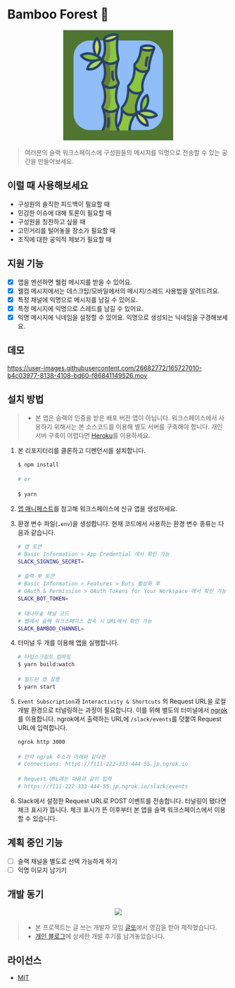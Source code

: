 # Bamboo Forest 🎋

<center>
  <img src="./assets/logo.png" width="250"/>
</center>

> 여러분의 슬랙 워크스페이스에 구성원들의 메시지를 익명으로 전송할 수 있는 공간을 만들어보세요.

## 이럴 때 사용해보세요

- 구성원의 솔직한 피드백이 필요할 때
- 민감한 이슈에 대해 토론이 필요할 때
- 구성원을 칭찬하고 싶을 때
- 고민거리를 털어놓을 장소가 필요할 때
- 조직에 대한 공익적 제보가 필요할 때

## 지원 기능

- [x] 앱을 멘션하면 웰컴 메시지를 받을 수 있어요.
- [x] 웰컴 메시지에서는 데스크탑/모바일에서의 메시지/스레드 사용법을 알려드려요.
- [x] 특정 채널에 익명으로 메시지를 남길 수 있어요.
- [x] 특정 메시지에 익명으로 스레드를 남길 수 있어요.
- [x] 익명 메시지에 닉네임을 설정할 수 있어요. 익명으로 생성되는 닉네임을 구경해보세요.

## 데모

<https://user-images.githubusercontent.com/26682772/165727010-b4c03977-8138-4108-bd60-f86841149526.mov>

## 설치 방법

> - 본 앱은 슬랙의 인증을 받은 배포 버전 앱이 아닙니다. 워크스페이스에서 사용하기 위해서는 본 소스코드를 이용해 별도 서버를 구축해야 합니다. 개인 서버 구축이 어렵다면 [Heroku](https://www.heroku.com/)를 이용하세요.

1. 본 리포지터리를 클론하고 디펜던시를 설치합니다.

    ```sh
    $ npm install

    # or

    $ yarn
    ```

1. [앱 매니페스트](./manifest.json)를 참고해 워크스페이스에 신규 앱을 생성하세요.

1. 환경 변수 파일(`.env`)을 생성합니다. 현재 코드에서 사용하는 환경 변수 종류는 다음과 같습니다.

    ```bash
    # 앱 토큰
    # Basic Information > App Credential 에서 확인 가능
    SLACK_SIGNING_SECRET=

    # 슬랙 봇 토큰
    # Basic Information > Features > Bots 활성화 후
    # OAuth & Permission > OAuth Tokens for Your Workspace 에서 확인 가능
    SLACK_BOT_TOKEN=

    # 대나무숲 채널 코드
    # 웹에서 슬랙 워크스페이스 접속 시 URL에서 확인 가능
    SLACK_BAMBOO_CHANNEL=
    ```

1. 터미널 두 개를 이용해 앱을 실행합니다.

    ```sh
    # 타입스크립트 컴파일
    $ yarn build:watch

    # 빌드된 앱 실행
    $ yarn start
    ```

1. `Event Subscription`과 `Interactivity & Shortcuts` 의 Request URL을 로컬 개발 환경으로 터널링하는 과정이 필요합니다. 이를 위해 별도의 터미널에서 [ngrok](https://ngrok.com/)를 이용합니다. ngrok에서 출력하는 URL에 `/slack/events`를 덧붙여 Request URL에 입력합니다.

    ```sh
    ngrok http 3000
    
    # 만약 ngrok 주소가 아래와 같다면
    # Connections: https://f111-222-333-444-55.jp.ngrok.io

    # Request URL에는 다음과 같이 입력
    # https://f111-222-333-444-55.jp.ngrok.io/slack/events
    ```

1. Slack에서 설정한 Request URL로 POST 이벤트를 전송합니다. 터널링이 됐다면 체크 표시가 뜹니다. 체크 표시가 뜬 이후부터 본 앱을 슬랙 워크스페이스에서 이용할 수 있습니다.

## 계획 중인 기능

- [ ] 슬랙 채널을 별도로 선택 가능하게 하기
- [ ] 익명 이모지 남기기

## 개발 동기

<center>
  <img src="https://avatars.githubusercontent.com/u/52557539?s=150&v=4" width="100"/>
</center>

> - 본 프로젝트는 글 쓰는 개발자 모임 [글또](https://www.notion.so/zzsza/ac5b18a482fb4df497d4e8257ad4d516)에서 영감을 받아 제작했습니다.
> - [개인 블로그](https://wormwlrm.github.io/2022/05/07/Bamboo-Forest-Slack-App.html)에 상세한 개발 후기를 남겨놓았습니다.

## 라이선스

- [MIT](./LICENSE)
